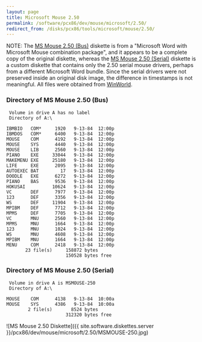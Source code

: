 ```yaml
---
layout: page
title: Microsoft Mouse 2.50
permalink: /software/pcx86/dev/mouse/microsoft/2.50/
redirect_from: /disks/pcx86/tools/microsoft/mouse/2.50/
---
```


NOTE: The [MS Mouse 2.50 (Bus)](#directory-of-ms-mouse-250-bus) diskette is from a
"Microsoft Word with Microsoft Mouse combination package", and it appears to be a complete copy of the original diskette,
whereas the [MS Mouse 2.50 (Serial)](#directory-of-ms-mouse-250-serial) diskette is a custom diskette that contains only the
2.50 serial mouse drivers, perhaps from a different Microsoft Word bundle.  Since the serial drivers were not preserved inside
an original disk image, the difference in timestamps is not meaningful. All files were obtained from
[WinWorld](https://winworldpc.com/product/microsoft-mouse/2x).

### Directory of MS Mouse 2.50 (Bus)

     Volume in drive A has no label
     Directory of A:\

    IBMBIO   COM*     1920   9-13-84  12:00p
    IBMDOS   COM*     6400   9-13-84  12:00p
    MOUSE    COM      4192   9-13-84  12:00p
    MOUSE    SYS      4440   9-13-84  12:00p
    MOUSE    LIB      2560   9-13-84  12:00p
    PIANO    EXE     33044   9-13-84  12:00p
    MAKEMENU EXE     25180   9-13-84  12:00p
    LIFE     EXE      2095   9-13-84  12:00p
    AUTOEXEC BAT        17   9-13-84  12:00p
    DOODLE   EXE      6272   9-13-84  12:00p
    PIANO    BAS      9536   9-13-84  12:00p
    HOKUSAI          10624   9-13-84  12:00p
    VC       DEF      7977   9-13-84  12:00p
    123      DEF      3356   9-13-84  12:00p
    WS       DEF     11904   9-13-84  12:00p
    MPIBM    DEF      7712   9-13-84  12:00p
    MPMS     DEF      7705   9-13-84  12:00p
    VC       MNU      2560   9-13-84  12:00p
    MPMS     MNU      1664   9-13-84  12:00p
    123      MNU      1024   9-13-84  12:00p
    WS       MNU      4608   9-13-84  12:00p
    MPIBM    MNU      1664   9-13-84  12:00p
    MENU     COM      2418   9-13-84  12:00p
           23 file(s)     158872 bytes
                          150528 bytes free

### Directory of MS Mouse 2.50 (Serial)

     Volume in drive A is MSMOUSE-250
     Directory of A:\

    MOUSE    COM      4138   9-13-84  10:00a
    MOUSE    SYS      4386   9-13-84  10:00a
            2 file(s)       8524 bytes
                          312320 bytes free

![MS Mouse 2.50 Diskette]({{ site.software.diskettes.server }}/pcx86/dev/mouse/microsoft/2.50/MSMOUSE-250.jpg)
